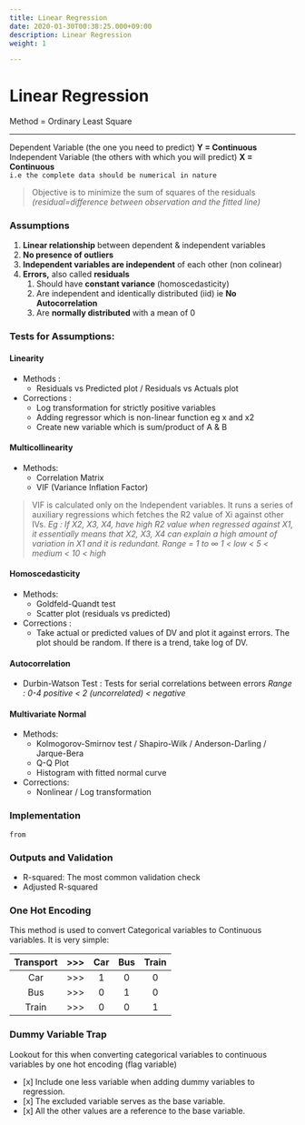 ```yaml
---
title: Linear Regression
date: 2020-01-30T00:38:25.000+09:00
description: Linear Regression
weight: 1

---
```

# Linear Regression

Method = Ordinary Least Square

***

Dependent Variable (the one you need to predict) **Y  = Continuous**  
Independent Variable (the others with which you will predict) **X = Continuous**  
`i.e the complete data should be numerical in nature`

> Objective is to minimize the sum of squares of the residuals  
> _(residual=difference between observation and the fitted line)_

### Assumptions

1. **Linear relationship** between dependent & independent variables
2. **No presence of outliers**
3. **Independent variables are independent** of each other (non colinear)
4. **Errors,** also called **residuals**
   1. Should have **constant variance** (homoscedasticity)
   2. Are independent and identically distributed (iid) ie **No Autocorrelation**
   3. Are **normally distributed** with a mean of 0

### Tests for Assumptions:

#### Linearity

* Methods :
  * Residuals vs Predicted plot / Residuals vs Actuals plot
* Corrections :
  * Log transformation for strictly positive variables
  * Adding regressor which is non-linear function eg x and x2
  * Create new variable which is sum/product of A & B

#### Multicollinearity

* Methods:
  * Correlation Matrix
  * VIF (Variance Inflation Factor)

> VIF is calculated only on the Independent variables. It runs a series of auxiliary regressions which fetches the R2 value of Xi against other IVs.
> _Eg : If X2, X3, X4, have high R2 value when regressed against X1, it essentially means that X2, X3, X4 can explain a high amount of variation in X1 and it is redundant._ _Range = 1 to ∞ 1 < low < 5 < medium < 10 < high_

#### Homoscedasticity

* Methods:
  * Goldfeld-Quandt test
  * Scatter plot (residuals vs predicted)
* Corrections :
  * Take actual or predicted values of DV and plot it against errors. The plot should be random. If there is a trend, take log of DV.

#### Autocorrelation

* Durbin-Watson Test : Tests for serial correlations between errors
  _Range : 0-4 positive < 2 (uncorrelated) < negative_

#### Multivariate Normal

* Methods:
  * Kolmogorov-Smirnov test / Shapiro-Wilk / Anderson-Darling / Jarque-Bera
  * Q-Q Plot
  * Histogram with fitted normal curve
* Corrections:
  * Nonlinear / Log transformation

### Implementation

    from 

### Outputs and Validation

* R-squared: The most common validation check
* Adjusted R-squared

### One Hot Encoding

This method is used to convert Categorical variables to Continuous variables. It is very simple:

| Transport | >>> | Car | Bus | Train |
| :---: | :---: | :---: | :---: | :---: |
| Car | >>> | 1 | 0 | 0 |
| Bus | >>> | 0 | 1 | 0 |
| Train | >>> | 0 | 0 | 1 |

 ### Dummy Variable Trap

 Lookout for this when converting categorical variables to continuous variables by one hot encoding (flag variable)

* \[x\] Include one less variable when adding dummy variables to regression.
* \[x\] The excluded variable serves as the base variable.
* \[x\] All the other values are a reference to the base variable.